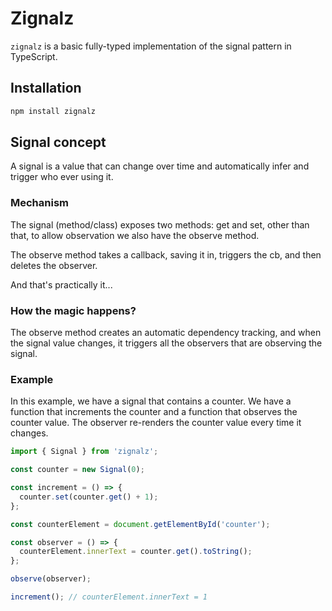 # Zignalz

`zignalz` is a basic fully-typed implementation of the signal pattern in TypeScript.

## Installation

```bash
npm install zignalz
```

## Signal concept

A signal is a value that can change over time and automatically infer and trigger who ever using it.

### Mechanism

The signal (method/class) exposes two methods: get and set, other than that, to allow observation
we also have the observe method.

The observe method takes a callback, saving it in, triggers the cb, and then
deletes the observer.

And that's practically it...

### How the magic happens?

The observe method creates an automatic dependency tracking, and when the signal value changes,
it triggers all the observers that are observing the signal.

### Example

In this example, we have a signal that contains a counter.
We have a function that increments the counter and a function that observes the counter value.
The observer re-renders the counter value every time it changes.

```typescript
import { Signal } from 'zignalz';

const counter = new Signal(0);

const increment = () => {
  counter.set(counter.get() + 1);
};

const counterElement = document.getElementById('counter');

const observer = () => {
  counterElement.innerText = counter.get().toString();
};

observe(observer);

increment(); // counterElement.innerText = 1
```
